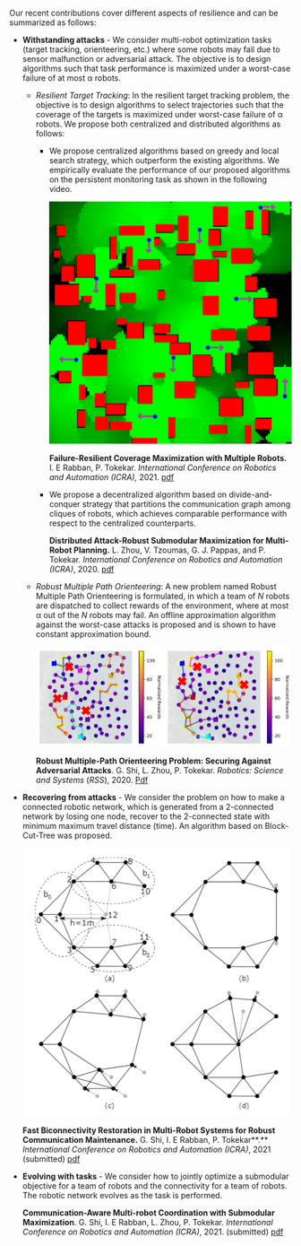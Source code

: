 Our recent contributions cover different aspects of resilience and can be
summarized as follows:

-   **Withstanding attacks** - We consider multi-robot optimization tasks
    (target tracking, orienteering, etc.) where some robots may fail due to
    sensor malfunction or adversarial attack. The objective is to design
    algorithms such that task performance is maximized under a worst-case
    failure of at most α robots.

    -   *Resilient Target Tracking*: In the resilient target tracking problem,
        the objective is to design algorithms to select trajectories such that
        the coverage of the targets is maximized under worst-case failure of α
        robots. We propose both centralized and distributed algorithms as
        follows:

        -   We propose centralized algorithms based on greedy and local search
            strategy, which outperform the existing algorithms. We empirically
            evaluate the performance of our proposed algorithms on the
            persistent monitoring task as shown in the following video.
            
            [![Persistent Monitoring](/img/rw_pm.png)](https://youtu.be/XdQ5h5aOMAA?t=0s "Persistent Monitoring")

            **Failure-Resilient Coverage Maximization with Multiple Robots.** I.
            E Rabban, P. Tokekar. *International Conference on Robotics and
            Automation (ICRA),* 2021.
            [pdf](https://arxiv.org/pdf/2007.02204.pdf)

        -   We propose a decentralized algorithm based on divide-and-conquer
            strategy that partitions the communication graph among cliques of
            robots, which achieves comparable performance with respect to the
            centralized counterparts.

            **Distributed Attack-Robust Submodular Maximization for Multi-Robot
            Planning.** L. Zhou, V. Tzoumas, G. J. Pappas, and P. Tokekar.
            *International Conference on Robotics and Automation (ICRA)*, 2020.
            [pdf](http://raaslab.org/pubs/zhou2020distributed.pdf)

    -   *Robust Multiple Path Orienteering*: A new problem named Robust Multiple
        Path Orienteering is formulated, in which a team of *N* robots are
        dispatched to collect rewards of the environment, where at most α out of
        the *N* robots may fail. An offline approximation algorithm against the
        worst-case attacks is proposed and is shown to have constant
        approximation bound.
        
        ![Robust MultiPath Orienteering](/img/rw_gp.PNG "rw_gp")

        **Robust Multiple-Path Orienteering Problem: Securing Against
        Adversarial Attacks**. G. Shi, L. Zhou, P. Tokekar. *Robotics: Science
        and Systems* (*RSS*), 2020.
        [Pdf](http://raaslab.org/pubs/shi2020robust.pdf)

-   **Recovering from attacks** - We consider the problem on how to make a
    connected robotic network, which is generated from a 2-connected network by
    losing one node, recover to the 2-connected state with minimum maximum
    travel distance (time). An algorithm based on Block-Cut-Tree was proposed.

    ![Fast Biconnectivity Restoration](/img/rw_fbr.PNG "rw_fbr")

    **Fast Biconnectivity Restoration in Multi-Robot Systems for Robust
    Communication Maintenance.** G. Shi, I. E Rabban, P. Tokekar**.**
    *International Conference on Robotics and Automation (ICRA)*, 2021
    (submitted) [pdf](https://arxiv.org/pdf/2011.00685.pdf)

-   **Evolving with tasks** - We consider how to jointly optimize a submodular
    objective for a team of robots and the connectivity for a team of robots.
    The robotic network evolves as the task is performed.

    **Communication-Aware Multi-robot Coordination with Submodular
    Maximization**. G. Shi, I. E Rabban, L. Zhou, P. Tokekar. *International
    Conference on Robotics and Automation (ICRA)*, 2021. (submitted)
    [pdf](https://arxiv.org/pdf/2011.01476.pdf)

